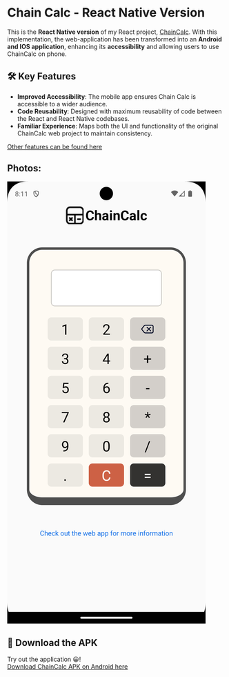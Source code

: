 # Chain Calc - React Native Version

This is the **React Native version** of my React project, [ChainCalc](https://github.com/Sanidhya-Dobhal/ChainCalc-A_Captivating_Chain_Calculator). With this implementation, the web-application has been transformed into an **Android and IOS application**, enhancing its **accessibility** and allowing users to use ChainCalc on phone.

## 🛠️ Key Features

- **Improved Accessibility**: The mobile app ensures Chain Calc is accessible to a wider audience.
- **Code Reusability**: Designed with maximum reusability of code between the React and React Native codebases.
- **Familiar Experience**: Maps both the UI and functionality of the original ChainCalc web project to maintain consistency.

[Other features can be found here](https://github.com/Sanidhya-Dobhal/ChainCalc-A_Captivating_Chain_Calculator#chain-calcuation)

## Photos:

<img src = "./Images/readMe Images/Calculator.png">

## 📱 Download the APK

Try out the application 😀!  
[Download ChainCalc APK on Android here](https://drive.google.com/file/d/1TXLNQ1gxGFjYV37Rh5jO7NCJeS9M_Izj/view?usp=drive_link)
